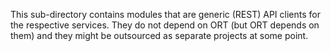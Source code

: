 This sub-directory contains modules that are generic (REST) API clients for the respective services. They do not depend
on ORT (but ORT depends on them) and they might be outsourced as separate projects at some point.
